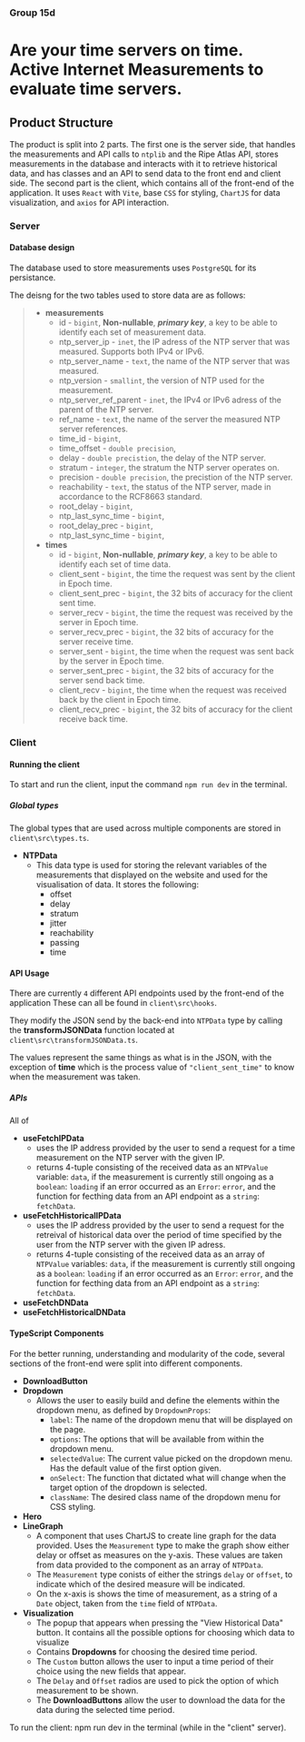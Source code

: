### **Group 15d**

# Are your time servers on time. Active Internet Measurements to evaluate time servers.

## Product Structure

The product is split into 2 parts. The first one is the server side, that handles the 
measurements and API calls to `ntplib` and the Ripe Atlas API, stores measurements 
in the database and interacts with it to retrieve historical data, and has classes and
an API to send data to the front end and client side. The second part is the client,
which contains all of the front-end of the application. It uses `React` with `Vite`, base
`CSS` for styling, `ChartJS` for data visualization, and `axios` for API interaction.

### Server

#### Database design

The database used to store measurements uses `PostgreSQL` for its persistance.

The deisng for the two tables used to store data are as follows:
>   * **measurements**
>       * id -                      `bigint`, **Non-nullable**, ***primary key***, a key to be able to identify each set of measurement data.
>       * ntp_server_ip -           `inet`, the IP adress of the NTP server that was measured. Supports both IPv4 or IPv6.
>       * ntp_server_name -         `text`, the name of the NTP server that was measured.
>       * ntp_version -             `smallint`, the version of NTP used for the measurement.
>       * ntp_server_ref_parent -   `inet`, the IPv4 or IPv6 adress of the parent of the NTP server.
>       * ref_name -                `text`, the name of the server the measured NTP server references.
>       * time_id -                 `bigint`, 
>       * time_offset -             `double precision`, 
>       * delay -                   `double precistion`, the delay of the NTP server.
>       * stratum -                 `integer`, the stratum the NTP server operates on.
>       * precision -               `double precision`, the precistion of the NTP server.
>       * reachability -            `text`, the status of the NTP server, made in accordance to the RCF8663 standard.
>       * root_delay -              `bigint`, 
>       * ntp_last_sync_time -      `bigint`, 
>       * root_delay_prec -         `bigint`,
>       * ntp_last_sync_time -      `bigint`,
>   * **times**
>       * id -                      `bigint`, **Non-nullable**, ***primary key***, a key to be able to identify each set of time data.
>       * client_sent -             `bigint`, the time the request was sent by the client in Epoch time.
>       * client_sent_prec -        `bigint`, the 32 bits of accuracy for the client sent time.
>       * server_recv -             `bigint`, the time the request was received by the server in Epoch time.
>       * server_recv_prec -        `bigint`, the 32 bits of accuracy for the server receive time.
>       * server_sent -             `bigint`, the time when the request was sent back by the server in Epoch time.
>       * server_sent_prec -        `bigint`, the 32 bits of accuracy for the server send back time.
>       * client_recv -             `bigint`, the time when the request was received back by the client in Epoch time.
>       * client_recv_prec -        `bigint`, the 32 bits of accuracy for the client receive back time.

### Client

#### Running the client

To start and run the client, input the command ```npm run dev``` in the terminal.

##### Global types

The global types that are used across multiple components are stored in ```client\src\types.ts```.

* **NTPData**
    * This data type is used for storing the relevant variables of the measurements that displayed on the website and used for the visualisation of data. It stores the following:
        * offset
        * delay
        * stratum
        * jitter
        * reachability
        * passing
        * time

#### API Usage

There are currently `4` different API endpoints used by the front-end of the application
These can all be found in ```client\src\hooks```.

They modify the JSON send by the back-end into `NTPData` type by calling the **transformJSONData** function located
at ```client\src\transformJSONData.ts```.

The values represent the same things as what is in the JSON, with the exception of **time** which is the process value
of `"client_sent_time"` to know when the measurement was taken.

##### **APIs**

All of

* **useFetchIPData**
    * uses the IP address provided by the user to send a request for a time measurement on the NTP server with the given IP.
    * returns 4-tuple consisting of the received data as an `NTPValue` variable: ```data```, if the measurement is currently still ongoing as a `boolean`: ```loading```
    if an error occurred as an `Error`: ```error```, and the function for fecthing data from an API endpoint as a `string`: ```fetchData```.
* **useFetchHistoricalIPData**
    * uses the IP address provided by the user to send a request for the retreival of historical data over the period 
    of time specified by the user from the NTP server with the given IP adress.
    * returns 4-tuple consisting of the received data as an array of `NTPValue` variables: ```data```, if the measurement is currently still ongoing as a `boolean`: ```loading```
    if an error occurred as an `Error`: ```error```, and the function for fecthing data from an API endpoint as a `string`: ```fetchData```.
* **useFetchDNData**
* **useFetchHistoricalDNData**

#### TypeScript Components

For the better running, understanding and modularity of the code, several sections of the front-end were split into different components. 

* **DownloadButton**
* **Dropdown**
    * Allows the user to easily build and define the elements within the dropdown menu, as defined by `DropdownProps`:
        * `label`: The name of the dropdown menu that will be displayed on the page.
        * `options`: The options that will be available from within the dropdown menu.
        * `selectedValue`: The current value picked on the dropdown menu. Has the default value of the first option given.
        * `onSelect`: The function that dictated what will change when the target option of the dropdown is selected.
        * `className`: The desired class name of the dropdown menu for CSS styling. 
* **Hero**
* **LineGraph**
    * A component that uses ChartJS to create line graph for the data provided. Uses the `Measurement` type to make the graph show either delay or offset
    as measures on the y-axis. These values are taken from data provided to the component as an array of `NTPData`.
    * The `Measurement` type conists of either the strings ``delay`` or ``offset``, to indicate which of the desired measure will be indicated. 
    * On the x-axis is shows the time of measurement, as a string of a `Date` object, taken from the `time` field of `NTPData`.
* **Visualization**
    * The popup that appears when pressing the "View Historical Data" button. It contains all the possible options for choosing which data to visualize
    * Contains **Dropdowns** for choosing the desired time period.
    * The `Custom` button allows the user to input a time period of their choice using the new fields that appear.
    * The `Delay` and `Offset` radios are used to pick the option of which measurement to be shown.
    * The **DownloadButtons** allow the user to download the data for the data during the selected time period.

To run the client: npm run dev in the terminal (while in the "client" server).